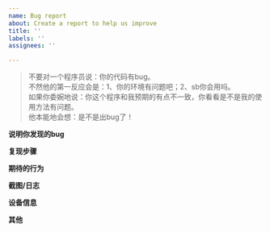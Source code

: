 ```yaml
---
name: Bug report
about: Create a report to help us improve
title: ''
labels: ''
assignees: ''

---
```


> 不要对一个程序员说：你的代码有bug。  
> 不然他的第一反应会是：1、你的环境有问题吧；2、sb你会用吗。  
> 如果你委婉地说：你这个程序和我预期的有点不一致，你看看是不是我的使用方法有问题。  
> 他本能地会想：是不是出bug了！  

**说明你发现的bug**  

**复现步骤**  

**期待的行为**  

**截图/日志**  

**设备信息**  

**其他**  
